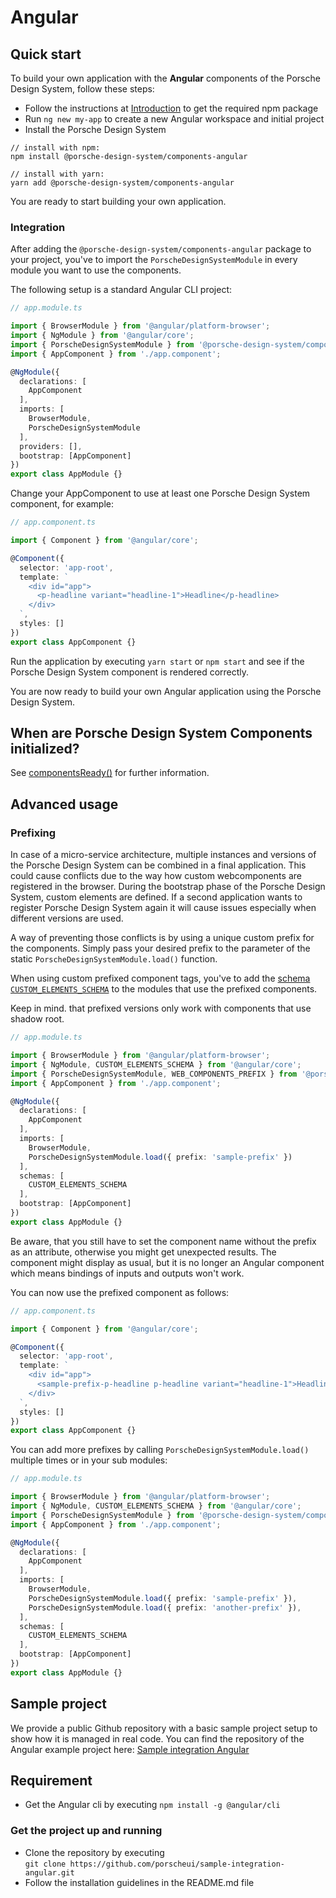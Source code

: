 # Angular

## Quick start

To build your own application with the **Angular** components of the Porsche Design System, follow these steps:

* Follow the instructions at [Introduction](#/start-coding/introduction) to get the required npm package
* Run `ng new my-app` to create a new Angular workspace and initial project
* Install the Porsche Design System

```shell script
// install with npm:
npm install @porsche-design-system/components-angular

// install with yarn:
yarn add @porsche-design-system/components-angular
```

You are ready to start building your own application.

### Integration

After adding the `@porsche-design-system/components-angular` package to your project, you've to import
the `PorscheDesignSystemModule` in every module you want to use the components.

The following setup is a standard Angular CLI project:

```ts
// app.module.ts

import { BrowserModule } from '@angular/platform-browser';
import { NgModule } from '@angular/core';
import { PorscheDesignSystemModule } from '@porsche-design-system/components-angular';
import { AppComponent } from './app.component';

@NgModule({
  declarations: [
    AppComponent
  ],
  imports: [
    BrowserModule,
    PorscheDesignSystemModule
  ],
  providers: [],
  bootstrap: [AppComponent]
})
export class AppModule {}
``` 

Change your AppComponent to use at least one Porsche Design System component, for example:

```ts
// app.component.ts

import { Component } from '@angular/core';

@Component({
  selector: 'app-root',
  template: `
    <div id="app">
      <p-headline variant="headline-1">Headline</p-headline>
    </div>
  `,
  styles: []
})
export class AppComponent {}
```

Run the application by executing `yarn start` or `npm start` and see if the Porsche Design System component is rendered
correctly.

You are now ready to build your own Angular application using the Porsche Design System.

## When are Porsche Design System Components initialized?

See [componentsReady()](#/helpers/components-ready) for further information.

## Advanced usage

### Prefixing

In case of a micro-service architecture, multiple instances and versions of the Porsche Design System can be combined in
a final application. This could cause conflicts due to the way how custom webcomponents are registered in the browser.
During the bootstrap phase of the Porsche Design System, custom elements are defined. If a second application wants to
register Porsche Design System again it will cause issues especially when different versions are used.

A way of preventing those conflicts is by using a unique custom prefix for the components. Simply pass your desired
prefix to the parameter of the static `PorscheDesignSystemModule.load()` function.

When using custom prefixed component tags, you've to add
the [schema `CUSTOM_ELEMENTS_SCHEMA`](https://angular.io/api/core/CUSTOM_ELEMENTS_SCHEMA) to the modules that use the
prefixed components.

Keep in mind. that prefixed versions only work with components that use shadow root.

```ts
// app.module.ts

import { BrowserModule } from '@angular/platform-browser';
import { NgModule, CUSTOM_ELEMENTS_SCHEMA } from '@angular/core';
import { PorscheDesignSystemModule, WEB_COMPONENTS_PREFIX } from '@porsche-design-system/components-angular';
import { AppComponent } from './app.component';

@NgModule({
  declarations: [
    AppComponent
  ],
  imports: [
    BrowserModule,
    PorscheDesignSystemModule.load({ prefix: 'sample-prefix' })
  ],
  schemas: [
    CUSTOM_ELEMENTS_SCHEMA
  ],
  bootstrap: [AppComponent]
})
export class AppModule {}
```

Be aware, that you still have to set the component name without the prefix as an attribute, otherwise you might get
unexpected results. The component might display as usual, but it is no longer an Angular component which means
bindings of inputs and outputs won't work.

You can now use the prefixed component as follows:

```ts
// app.component.ts

import { Component } from '@angular/core';

@Component({
  selector: 'app-root',
  template: `
    <div id="app">
      <sample-prefix-p-headline p-headline variant="headline-1">Headline</sample-prefix-p-headline>
    </div>
  `,
  styles: []
})
export class AppComponent {}
```

You can add more prefixes by calling `PorscheDesignSystemModule.load()` multiple times or in your sub modules:

```ts
// app.module.ts

import { BrowserModule } from '@angular/platform-browser';
import { NgModule, CUSTOM_ELEMENTS_SCHEMA } from '@angular/core';
import { PorscheDesignSystemModule } from '@porsche-design-system/components-angular';
import { AppComponent } from './app.component';

@NgModule({
  declarations: [
    AppComponent
  ],
  imports: [
    BrowserModule,
    PorscheDesignSystemModule.load({ prefix: 'sample-prefix' }),
    PorscheDesignSystemModule.load({ prefix: 'another-prefix' }),
  ],
  schemas: [
    CUSTOM_ELEMENTS_SCHEMA
  ],
  bootstrap: [AppComponent]
})
export class AppModule {}
```

## Sample project

We provide a public Github repository with a basic sample project setup to show how it is managed in real code. You can
find the repository of the Angular example project
here: [Sample integration Angular](https://github.com/porscheui/sample-integration-angular)

## Requirement

* Get the Angular cli by executing `npm install -g @angular/cli`

### Get the project up and running

* Clone the repository by executing  
  `git clone https://github.com/porscheui/sample-integration-angular.git`
* Follow the installation guidelines in the README.md file
